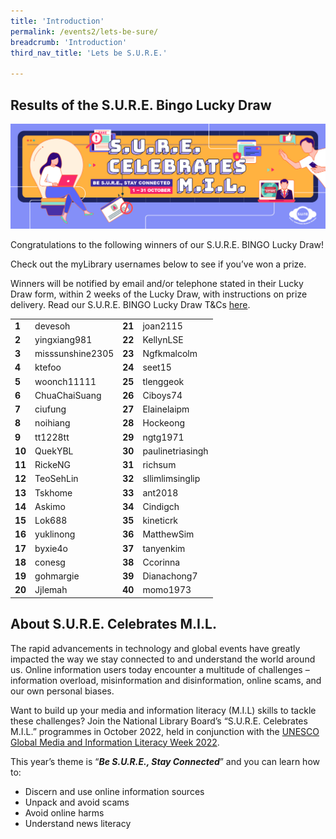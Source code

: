 ```yaml
---
title: 'Introduction'
permalink: /events2/lets-be-sure/
breadcrumb: 'Introduction'
third_nav_title: 'Lets be S.U.R.E.'

---
```


## Results of the S.U.R.E. Bingo Lucky Draw

![](../images/FA_NLB_SURE_Eventbrite_1272x424.jpg)

Congratulations to the following winners of our S.U.R.E. BINGO Lucky Draw!

Check out the myLibrary usernames below to see if you’ve won a prize.

Winners will be notified by email and/or telephone stated in their Lucky Draw form, within 2 weeks of the Lucky Draw, with instructions on prize delivery. Read our S.U.R.E. BINGO Lucky Draw T&Cs [here](https://sure.nlb.gov.sg/events/surecelebratesmil-bingo-tnc/).

|        |                  |        |                  |
| ------ | ---------------- | ------ | ---------------- |
| **1**  | devesoh          | **21** | joan2115         |
| **2**  | yingxiang981     | **22** | KellynLSE        |
| **3**  | misssunshine2305 | **23** | Ngfkmalcolm      |
| **4**  | ktefoo           | **24** | seet15           |
| **5**  | woonch11111      | **25** | tlenggeok        |
| **6**  | ChuaChaiSuang    | **26** | Ciboys74         |
| **7**  | ciufung          | **27** | Elainelaipm      |
| **8**  | noihiang         | **28** | Hockeong         |
| **9**  | tt1228tt         | **29** | ngtg1971         |
| **10** | QuekYBL          | **30** | paulinetriasingh |
| **11** | RickeNG          | **31** | richsum          |
| **12** | TeoSehLin        | **32** | sllimlimsinglip  |
| **13** | Tskhome          | **33** | ant2018          |
| **14** | Askimo           | **34** | Cindigch         |
| **15** | Lok688           | **35** | kineticrk        |
| **16** | yuklinong        | **36** | MatthewSim       |
| **17** | byxie4o          | **37** | tanyenkim        |
| **18** | conesg           | **38** | Ccorinna         |
| **19** | gohmargie        | **39** | Dianachong7      |
| **20** | Jjlemah          | **40** | momo1973         |

 

## About S.U.R.E. Celebrates M.I.L.

The rapid advancements in technology and global events have greatly impacted the way we stay connected to and understand the world around us. Online information users today encounter a multitude of challenges – information overload, misinformation and disinformation, online scams, and our own personal biases. 

Want to build up your media and information literacy (M.I.L) skills to tackle these challenges? Join the National Library Board’s “S.U.R.E. Celebrates M.I.L.” programmes in October 2022, held in conjunction with the [UNESCO Global Media and Information Literacy Week 2022](https://en.unesco.org/commemorations/globalmilweek). 

This year’s theme is “***Be S.U.R.E., Stay Connected***” and you can learn how to:

- Discern and use online information sources
- Unpack and avoid scams
- Avoid online harms 
- Understand news literacy 